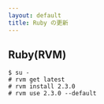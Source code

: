 ```yaml
---
layout: default
title: Ruby の更新
---
```


## Ruby(RVM)

```
$ su -
# rvm get latest
# rvm install 2.3.0
# rvm use 2.3.0 --default
```
